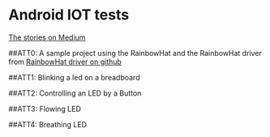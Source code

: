 # Android IOT tests
[The stories on Medium](https://medium.com/android-things-and-sunfounder-super-kit-v3-0)

##ATT0: 
A sample project using the RainbowHat and the RainbowHat driver from [RainbowHat driver on github](https://github.com/androidthings/contrib-drivers/tree/master/rainbowhat)

##ATT1:
Blinking a led on a breadboard

##ATT2:
Controlling an LED by a Button

##ATT3:
Flowing LED

##ATT4:
Breathing LED

